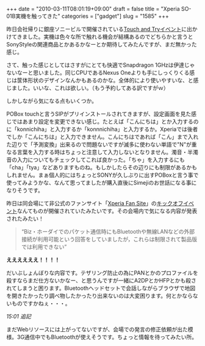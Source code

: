 +++
date = "2010-03-11T08:01:19+09:00"
draft = false
title = "Xperia SO-01B実機を触ってきた"
categories = ["gadget"]
slug = "1585"
+++

昨日会社帰りに銀座ソニービルで開催されている<a href="http://www.sonyericsson.co.jp/product/docomo/so-01b/event/" target="_blank">Touch and Tryイベント</a>に出かけてきました。実機は色々な所で触れる機会が結構あるのでどちらかと言うとSonyStyleの関連商品とかあるかなーとか期待してみたんですが、まだ無かった感じ。

さて、触った感じとしてはさすがにとても快適でSnapdragon 1GHzは伊達じゃないなーと思いました。同じCPUであるNexus Oneよりも手にしっくりくる感じは筐体形状のデザインなんかもあるのかな。全体的により使いやすいな、と感じました。いいな、これは欲しい。（もう予約してある訳ですがｗ）

しかしながら気になる点もいくつか。

POBox touchと言うSIPがプリインストールされてきますが、設定画面を見た感じではあまり設定を変更できない感じ。たとえば「こんにちは」とか入力するのに「konnichiha」と入力するか「konnnichiha」と入力するか。Xperiaでは後者でしか「こんにちは」と入力できません。こんにちはであれば「こん」まで入れた辺りで「予測変換」出来るので問題ないですが滅多に使わない単語で"N"が重なる言葉を入力する時はちょっと注意して入力しないとなりません。濁音・半濁音の入力についてもチェックしてこれば良かった。「ちゃ」を入力するにも「cha」「tya」などありますものね。もしかしたらその辺りにも制限があるかもしれません。まぁ個人的にはちょっとSONYが久しぶりに出すPOBoxと言う事で使ってみようかな、なんて思ってましたが購入直後にSimejiのお世話になる事になりそうです。

昨日は同会場にて非公式のファンサイト「<a href="http://xperia-fan.jp/" target="_blank">Xperia Fan Site</a>」の<a href="http://memn0ck.com/blog/2010/03/nttdocomoxperiafansite.html" target="_blank">キックオフイベント</a>なんてものが開催されていたみたいです。その会場内で気になる内容が発表されたみたい！
<blockquote><q>Biz・ホーダイでのパケット通信時にもBluetoothや無線LANなどの外部接続が利用可能という回答をしていましたが，これらは制限されて製品版では利用できない</q></blockquote>
<strong>ええええええ！！！！</strong>

<strong><span style="font-weight: normal;">だいぶしょんぼりな内容です。テザリング防止の為にPANとかのプロファイルを殺すならまだ仕方ないかなー、と思うんですが一緒にA2DPとかHFPとかも殺されてしまうと困ります。Bluetoothヘッドセットで会話しながらブラウザで地図を開きたかったり調べ物したかったり出来ないのは大変困ります。何とかならないものですかねぇ・・・。</span></strong>

<strong><span style="font-weight: normal;"><em>15:01 追記</em></span></strong>

まだWebリソースには上がってないですが、会場での発言の修正依頼が出た模様。3G通信中でもBluetoothが使えそうです。ちょっと情報を待ってみたい所。

